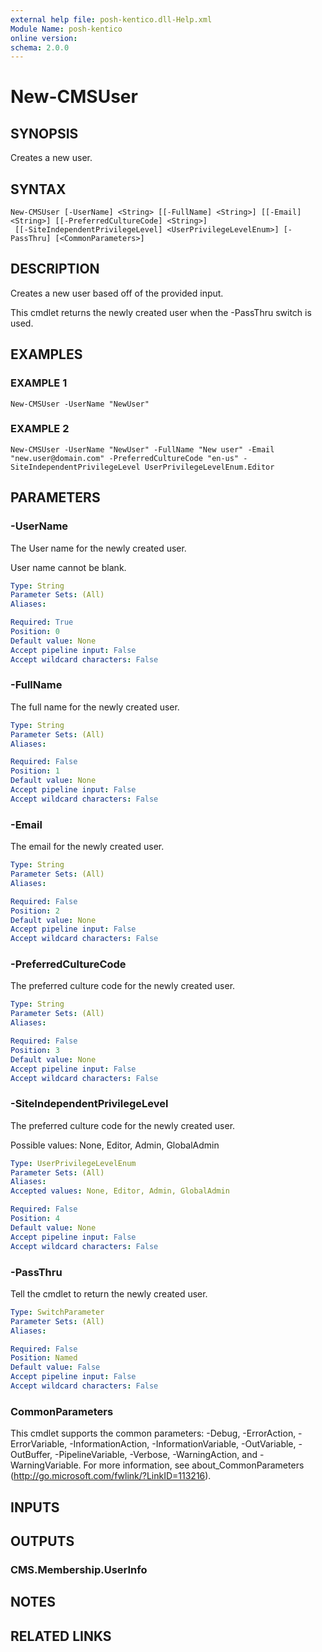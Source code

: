 ```yaml
---
external help file: posh-kentico.dll-Help.xml
Module Name: posh-kentico
online version:
schema: 2.0.0
---
```


# New-CMSUser

## SYNOPSIS
Creates a new user.

## SYNTAX

```
New-CMSUser [-UserName] <String> [[-FullName] <String>] [[-Email] <String>] [[-PreferredCultureCode] <String>]
 [[-SiteIndependentPrivilegeLevel] <UserPrivilegeLevelEnum>] [-PassThru] [<CommonParameters>]
```

## DESCRIPTION
Creates a new user based off of the provided input.

This cmdlet returns the newly created user when the -PassThru switch is used.

## EXAMPLES

### EXAMPLE 1
```
New-CMSUser -UserName "NewUser"
```

### EXAMPLE 2
```
New-CMSUser -UserName "NewUser" -FullName "New user" -Email "new.user@domain.com" -PreferredCultureCode "en-us" -SiteIndependentPrivilegeLevel UserPrivilegeLevelEnum.Editor
```

## PARAMETERS

### -UserName
The User name for the newly created user.

User name cannot be blank.

```yaml
Type: String
Parameter Sets: (All)
Aliases:

Required: True
Position: 0
Default value: None
Accept pipeline input: False
Accept wildcard characters: False
```

### -FullName
The full name for the newly created user.

```yaml
Type: String
Parameter Sets: (All)
Aliases:

Required: False
Position: 1
Default value: None
Accept pipeline input: False
Accept wildcard characters: False
```

### -Email
The email for the newly created user.

```yaml
Type: String
Parameter Sets: (All)
Aliases:

Required: False
Position: 2
Default value: None
Accept pipeline input: False
Accept wildcard characters: False
```

### -PreferredCultureCode
The preferred culture code for the newly created user.

```yaml
Type: String
Parameter Sets: (All)
Aliases:

Required: False
Position: 3
Default value: None
Accept pipeline input: False
Accept wildcard characters: False
```

### -SiteIndependentPrivilegeLevel
The preferred culture code for the newly created user.

Possible values: None, Editor, Admin, GlobalAdmin

```yaml
Type: UserPrivilegeLevelEnum
Parameter Sets: (All)
Aliases:
Accepted values: None, Editor, Admin, GlobalAdmin

Required: False
Position: 4
Default value: None
Accept pipeline input: False
Accept wildcard characters: False
```

### -PassThru
Tell the cmdlet to return the newly created user.

```yaml
Type: SwitchParameter
Parameter Sets: (All)
Aliases:

Required: False
Position: Named
Default value: False
Accept pipeline input: False
Accept wildcard characters: False
```

### CommonParameters
This cmdlet supports the common parameters: -Debug, -ErrorAction, -ErrorVariable, -InformationAction, -InformationVariable, -OutVariable, -OutBuffer, -PipelineVariable, -Verbose, -WarningAction, and -WarningVariable.
For more information, see about_CommonParameters (http://go.microsoft.com/fwlink/?LinkID=113216).

## INPUTS

## OUTPUTS

### CMS.Membership.UserInfo
## NOTES

## RELATED LINKS
